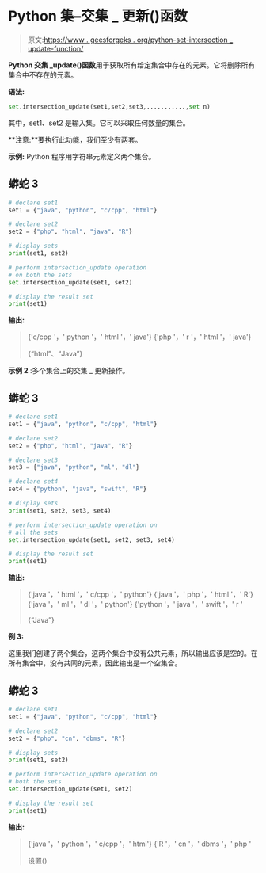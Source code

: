 # Python 集–交集 _ 更新()函数

> 原文:[https://www . geesforgeks . org/python-set-intersection _ update-function/](https://www.geeksforgeeks.org/python-set-intersection_update-function/)

**Python 交集 _update()函数**用于获取所有给定集合中存在的元素。它将删除所有集合中不存在的元素。

**语法:**

```py
set.intersection_update(set1,set2,set3,...........,set n)
```

其中，set1、set2 是输入集。它可以采取任何数量的集合。

**注意:**要执行此功能，我们至少有两套。

**示例:** Python 程序用字符串元素定义两个集合。

## 蟒蛇 3

```py
# declare set1
set1 = {"java", "python", "c/cpp", "html"}

# declare set2
set2 = {"php", "html", "java", "R"}

# display sets
print(set1, set2)

# perform intersection_update operation 
# on both the sets
set.intersection_update(set1, set2)

# display the result set
print(set1)
```

**输出:**

> {'c/cpp '，' python '，' html '，' java'} {'php '，' r '，' html '，' java'}
> 
> {“html”、“Java”}

**示例 2** :多个集合上的交集 _ 更新操作。

## 蟒蛇 3

```py
# declare set1
set1 = {"java", "python", "c/cpp", "html"}

# declare set2
set2 = {"php", "html", "java", "R"}

# declare set3
set3 = {"java", "python", "ml", "dl"}

# declare set4
set4 = {"python", "java", "swift", "R"}

# display sets
print(set1, set2, set3, set4)

# perform intersection_update operation on
# all the sets
set.intersection_update(set1, set2, set3, set4)

# display the result set
print(set1)
```

**输出:**

> {'java '，' html '，' c/cpp '，' python'} {'java '，' php '，' html '，' R'} {'java '，' ml '，' dl '，' python'} {'python '，' java '，' swift '，' r '
> 
> {“Java”}

**例 3:**

这里我们创建了两个集合，这两个集合中没有公共元素，所以输出应该是空的。在所有集合中，没有共同的元素，因此输出是一个空集合。

## 蟒蛇 3

```py
# declare set1
set1 = {"java", "python", "c/cpp", "html"}

# declare set2
set2 = {"php", "cn", "dbms", "R"}

# display sets
print(set1, set2)

# perform intersection_update operation on 
# both the sets
set.intersection_update(set1, set2)

# display the result set
print(set1)
```

**输出:**

> {'java '，' python '，' c/cpp '，' html'} {'R '，' cn '，' dbms '，' php '
> 
> 设置()